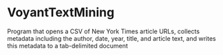 # VoyantTextMining
Program that opens a CSV of New York Times article URLs, collects metadata including the author, date, year, title, and article text, and writes this metadata to a tab-delimited document 

